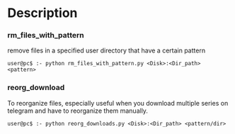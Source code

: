 # Description

### rm_files_with_pattern
remove files in a specified user directory that have a certain pattern 

```console
user@pc$ :- python rm_files_with_pattern.py <Disk>:<Dir_path> <pattern>
```

### reorg_download
To reorganize files, especially useful when you download multiple series on telegram and have to reorganize them manually.

```console
user@pc$ :- python reorg_downloads.py <Disk>:<Dir_path> <pattern/dir>
```
